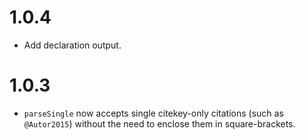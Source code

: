 # 1.0.4

- Add declaration output.

# 1.0.3

- `parseSingle` now accepts single citekey-only citations (such as `@Autor2015`) without the need to enclose them in square-brackets.
